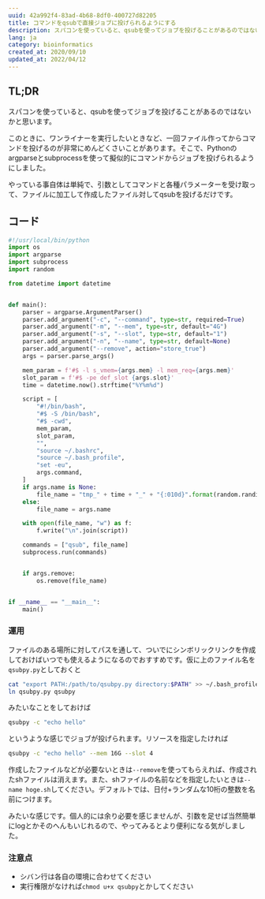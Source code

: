 ```yaml
---
uuid: 42a992f4-83ad-4b68-8df0-400727d82205
title: コマンドをqsubで直接ジョブに投げられるようにする
description: スパコンを使っていると、qsubを使ってジョブを投げることがあるのではないかと思います。このときに、ワンライナーを実行したいときなど、一回ファイル作ってからコマンドを投げるのが非常にめんどくさいことがあります。そこで、Pythonのargparseとsubprocessを使って擬似的にコマンドからジョブを投げられるようにしました。
lang: ja
category: bioinformatics
created_at: 2020/09/10
updated_at: 2022/04/12
---
```


## TL;DR

スパコンを使っていると、qsubを使ってジョブを投げることがあるのではないかと思います。

このときに、ワンライナーを実行したいときなど、一回ファイル作ってからコマンドを投げるのが非常にめんどくさいことがあります。そこで、Pythonのargparseとsubprocessを使って擬似的にコマンドからジョブを投げられるようにしました。

やっている事自体は単純で、引数としてコマンドと各種パラメーターを受け取って、ファイルに加工して作成したファイル対してqsubを投げるだけです。

## コード

```python
#!/usr/local/bin/python
import os
import argparse
import subprocess
import random

from datetime import datetime


def main():
    parser = argparse.ArgumentParser()
    parser.add_argument("-c", "--command", type=str, required=True)
    parser.add_argument("-m", "--mem", type=str, default="4G")
    parser.add_argument("-s", "--slot", type=str, default="1")
    parser.add_argument("-n", "--name", type=str, default=None)
    parser.add_argument("--remove", action="store_true")
    args = parser.parse_args()

    mem_param = f'#$ -l s_vmem={args.mem} -l mem_req={args.mem}'
    slot_param = f'#$ -pe def_slot {args.slot}'
    time = datetime.now().strftime("%Y%m%d")

    script = [
        "#!/bin/bash",
        "#$ -S /bin/bash",
        "#$ -cwd",
        mem_param,
        slot_param,
        "",
        "source ~/.bashrc",
        "source ~/.bash_profile",
        "set -eu",
        args.command,
    ]
    if args.name is None:
        file_name = "tmp_" + time + "_" + "{:010d}".format(random.randint(0, 10**10)) + ".sh"
    else:
        file_name = args.name

    with open(file_name, "w") as f:
        f.write("\n".join(script))

    commands = ["qsub", file_name]
    subprocess.run(commands)


    if args.remove:
        os.remove(file_name)


if __name__ == "__main__":
    main()
```

### 運用

ファイルのある場所に対してパスを通して、ついでにシンボリックリンクを作成しておけばいつでも使えるようになるのでおすすめです。仮に上のファイル名を`qsubpy.py`としておくと

```bash
cat "export PATH:/path/to/qsubpy.py directory:$PATH" >> ~/.bash_profile
ln qsubpy.py qsubpy
```

みたいなことをしておけば

```bash
qsubpy -c "echo hello"
```

というような感じでジョブが投げられます。リソースを指定したければ

```bash
qsubpy -c "echo hello" --mem 16G --slot 4
```

作成したファイルなどが必要ないときは`--remove`を使ってもらえれば、作成されたshファイルは消えます。また、shファイルの名前などを指定したいときは`--name hoge.sh`してください。デフォルトでは、日付+ランダムな10桁の整数を名前につけます。

みたいな感じです。個人的には余り必要を感じませんが、引数を足せば当然簡単にlogとかそのへんもいじれるので、やってみるとより便利になる気がしました。

### 注意点

- シバン行は各自の環境に合わせてください
- 実行権限がなければ`chmod u+x qsubpy`とかしてください
